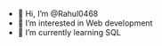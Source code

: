 - 👋 Hi, I’m @Rahul0468
- 👀 I’m interested in Web development
- 🌱 I’m currently learning SQL

<!---
Rahul0468/Rahul0468 is a ✨ special ✨ repository because its `README.md` (this file) appears on your GitHub profile.
You can click the Preview link to take a look at your changes.
--->
